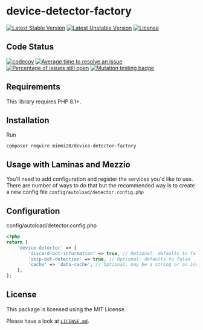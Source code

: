 # device-detector-factory

[![Latest Stable Version](https://poser.pugx.org/mimmi20/device-detector-factory/v/stable?format=flat-square)](https://packagist.org/packages/mimmi20/device-detector-factory)
[![Latest Unstable Version](https://poser.pugx.org/mimmi20/device-detector-factory/v/unstable?format=flat-square)](https://packagist.org/packages/mimmi20/device-detector-factory)
[![License](https://poser.pugx.org/mimmi20/device-detector-factory/license?format=flat-square)](https://packagist.org/packages/mimmi20/device-detector-factory)

## Code Status

[![codecov](https://codecov.io/gh/mimmi20/device-detector-factory/branch/master/graph/badge.svg)](https://codecov.io/gh/mimmi20/device-detector-factory)
[![Average time to resolve an issue](https://isitmaintained.com/badge/resolution/mimmi20/device-detector-factory.svg)](https://isitmaintained.com/project/mimmi20/device-detector-factory "Average time to resolve an issue")
[![Percentage of issues still open](https://isitmaintained.com/badge/open/mimmi20/device-detector-factory.svg)](https://isitmaintained.com/project/mimmi20/device-detector-factory "Percentage of issues still open")
[![Mutation testing badge](https://img.shields.io/endpoint?style=flat&url=https%3A%2F%2Fbadge-api.stryker-mutator.io%2Fgithub.com%2Fmimmi20%2Fdevice-detector-factory%2Fmaster)](https://dashboard.stryker-mutator.io/reports/github.com/mimmi20/device-detector-factory/master)

## Requirements

This library requires PHP 8.1+.

## Installation

Run

```shell
composer require mimmi20/device-detector-factory
```

## Usage with Laminas and Mezzio

You'll need to add configuration and register the services you'd like to use. There are number of ways to do that
but the recommended way is to create a new config file `config/autoload/detector.config.php`

## Configuration

config/autoload/detector.config.php

```php
<?php
return [
    'device-detector' => [
        'discard-bot-information' => true, // Optional: defaults to false
        'skip-bot-detection' => true, // Optional: defaults to false
        'cache' => 'data-cache', // Optional, may be a string or an instance of \Laminas\Cache\Storage\StorageInterface
    ],
];
```

## License

This package is licensed using the MIT License.

Please have a look at [`LICENSE.md`](LICENSE.md).
